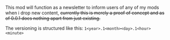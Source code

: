 This mod will function as a newsletter to inform users of any of my mods when i drop new content,
~~currently this is merely a proof of concept and as of 0.0.1 does nothing apart from just existing.~~

The versioning is structured like this:
`1<year>.1<month><day>.1<hour><minute>`
